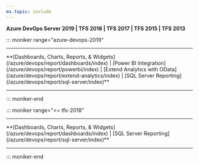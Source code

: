 ```yaml
---
ms.topic: include
---
```


**Azure DevOps Server 2019 | TFS 2018 | TFS 2017 | TFS 2015 | TFS 2013**  

::: moniker range="azure-devops-2019"

<hr/>
**[Dashboards, Charts, Reports, & Widgets](/azure/devops/report/dashboards/index) | [Power BI Integration](/azure/devops/report/powerbi/index) | [Extend Analytics with OData](/azure/devops/report/extend-analytics/index) | [SQL Server Reporting](/azure/devops/report/sql-server/index)**
<hr/>

::: moniker-end


::: moniker range="<= tfs-2018"

<hr/>
**[Dashboards, Charts, Reports, & Widgets](/azure/devops/report/dashboards/index) | [SQL Server Reporting](/azure/devops/report/sql-server/index)**
<hr/>

::: moniker-end
